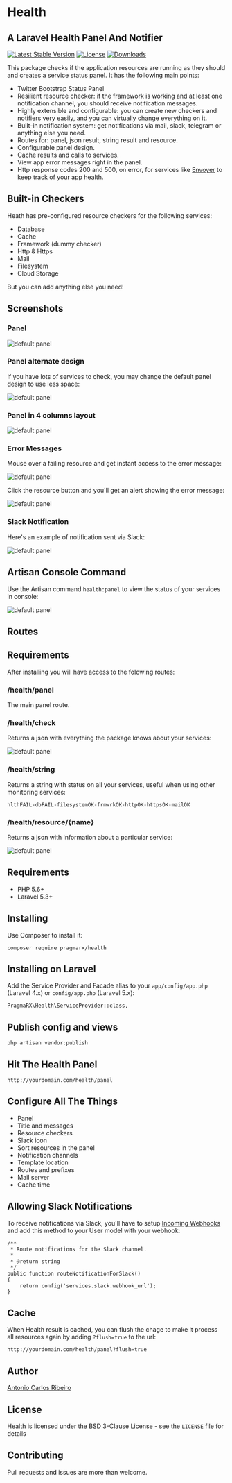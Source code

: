 # Health
## A Laravel Health Panel And Notifier

[![Latest Stable Version](https://img.shields.io/packagist/v/pragmarx/health.svg?style=flat-square)](https://packagist.org/packages/pragmarx/health) [![License](https://img.shields.io/badge/license-BSD_3_Clause-brightgreen.svg?style=flat-square)](LICENSE) [![Downloads](https://img.shields.io/packagist/dt/pragmarx/health.svg?style=flat-square)](https://packagist.org/packages/pragmarx/health)

This package checks if the application resources are running as they should and creates a service status panel. It has the following main points:

- Twitter Bootstrap Status Panel 
- Resilient resource checker: if the framework is working and at least one notification channel, you should receive notification messages. 
- Highly extensible and configurable: you can create new checkers and notifiers very easily, and you can virtually change everything on it.
- Built-in notification system: get notifications via mail, slack, telegram or anything else you need.
- Routes for: panel, json result, string result and resource.
- Configurable panel design.
- Cache results and calls to services.
- View app error messages right in the panel.
- Http response codes 200 and 500, on error, for services like [Envoyer](https://envoyer.io) to keep track of your app health.

## Built-in Checkers 

Heath has pre-configured resource checkers for the following services:

- Database
- Cache
- Framework (dummy checker)
- Http & Https
- Mail
- Filesystem
- Cloud Storage

But you can add anything else you need!

## Screenshots 

### Panel

![default panel](docs/images/error-multi.png)

### Panel alternate design

If you have lots of services to check, you may change the default panel design to use less space:

![default panel](docs/images/error-single-2-columns.png)

### Panel in 4 columns layout

![default panel](docs/images/error-single-4-columns.png)

### Error Messages 

Mouse over a failing resource and get instant access to the error message:

![default panel](docs/images/error-hint.png)

Click the resource button and you'll get an alert showing the error message:

![default panel](docs/images/error-alert.png)

### Slack Notification

Here's an example of notification sent via Slack:

![default panel](docs/images/slack.png)

## Artisan Console Command

Use the Artisan command `health:panel` to view the status of your services in console:

![default panel](docs/images/console-panel.png)

## Routes

## Requirements

After installing you will have access to the folowing routes:

### /health/panel

The main panel route.

### /health/check

Returns a json with everything the package knows about your services:

![default panel](docs/images/json.png)

### /health/string

Returns a string with status on all your services, useful when using other monitoring services:

```
hlthFAIL-dbFAIL-filesystemOK-frmwrkOK-httpOK-httpsOK-mailOK
```

### /health/resource/{name}

Returns a json with information about a particular service:

![default panel](docs/images/json-resource.png)

## Requirements

- PHP 5.6+
- Laravel 5.3+

## Installing

Use Composer to install it:

    composer require pragmarx/health

## Installing on Laravel

Add the Service Provider and Facade alias to your `app/config/app.php` (Laravel 4.x) or `config/app.php` (Laravel 5.x):

    PragmaRX\Health\ServiceProvider::class,

## Publish config and views

    php artisan vendor:publish

## Hit The Health Panel

    http://yourdomain.com/health/panel
    
## Configure All The Things

- Panel
- Title and messages
- Resource checkers
- Slack icon
- Sort resources in the panel
- Notification channels
- Template location
- Routes and prefixes
- Mail server
- Cache time

## Allowing Slack Notifications

To receive notifications via Slack, you'll have to setup [Incoming Webhooks](https://api.slack.com/incoming-webhooks) and add this method to your User model with your webhook: 

    /**
     * Route notifications for the Slack channel.
     *
     * @return string
     */
    public function routeNotificationForSlack()
    {
        return config('services.slack.webhook_url');
    }

## Cache

When Health result is cached, you can flush the chage to make it process all resources again by adding `?flush=true` to the url: 

    http://yourdomain.com/health/panel?flush=true

## Author

[Antonio Carlos Ribeiro](http://twitter.com/iantonioribeiro)

## License

Health is licensed under the BSD 3-Clause License - see the `LICENSE` file for details

## Contributing

Pull requests and issues are more than welcome.
